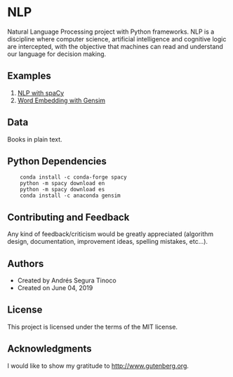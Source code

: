 # NLP
Natural Language Processing project with Python frameworks. NLP is a discipline where computer science, artificial intelligence and cognitive logic are intercepted, with the objective that machines can read and understand our language for decision making.

## Examples
1. <a href="https://ansegura7.github.io/NLP/pages/NLP_SpaCy.html" >NLP with spaCy</a>
2. <a href="https://ansegura7.github.io/NLP/pages/NLP_Word2Vec.html" >Word Embedding with Gensim</a>

## Data
Books in plain text.

## Python Dependencies
```
    conda install -c conda-forge spacy
    python -m spacy download en
    python -m spacy download es
    conda install -c anaconda gensim
```

## Contributing and Feedback
Any kind of feedback/criticism would be greatly appreciated (algorithm design, documentation, improvement ideas, spelling mistakes, etc...).

## Authors
- Created by Andrés Segura Tinoco
- Created on June 04, 2019

## License
This project is licensed under the terms of the MIT license.

## Acknowledgments
I would like to show my gratitude to http://www.gutenberg.org.
